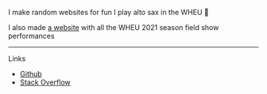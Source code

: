I make random websites for fun
I play alto sax in the WHEU 🎷

I also made [a website](https://isaac-goldberg.github.io/WHEU-FieldShows) with all the WHEU 2021 season field show performances

---
Links

- [Github](https://github.com/potatostonks)
- [Stack Overflow](https://stackoverflow.com/users/16158590/potatostonks)
